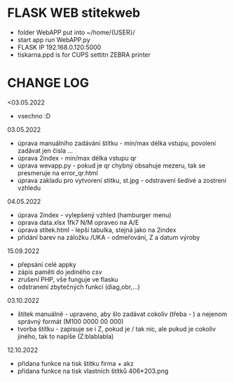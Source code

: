 # FLASK WEB stitekweb
- folder WebAPP put into ~/home/{USER}/
- start app run WebAPP.py
- FLASK IP 192.168.0.120:5000
- tiskarna.ppd is for CUPS settitn ZEBRA printer

# CHANGE LOG
<03.05.2022 
- vsechno :D

03.05.2022 
- úprava manuálního zadávání štítku - min/max délka vstupu, povolení zadávat jen čisla ...
- úprava 2index - min/max délka vstupu qr
- úprava wevapp.py - pokud je qr chybný obsahuje mezeru, tak se presmeruje na error_qr.html
- úprava zakladu pro vytvorení stitku, st.jpg - odstravení šedivé a zostreni vzhledu

04.05.2022 	
- úprava 2index - vylepšený vzhled (hamburger menu)
- oprava data.xlsx 1fk7 N/M opraveo na A/E
- úprava stitek.html - lepší tabulka, stejná jako na 2index
- přidání barev na záložku /UKA - odmeřování, Z a datum výroby
	
15.09.2022 	
- přepsání celé appky 
- zápis paměti do jediného csv
- zrušení PHP, vše funguje ve flasku
- odstranení zbytečných funkcí (diag,obr,...)

03.10.2022 	
- štítek manuálně - upraveno, aby šlo zadávat cokoliv (třeba - ) a nejenom správný formát (M100 0000 00 000)   
- tvorba štítku - zapisuje se i Z, pokud je / tak nic, ale pukud je cokoliv jiného, tak to napíše (Z:blablabla)

12.10.2022 	
- přidana funkce na tisk štítku firma + akz   
- přidana funkce na tisk vlastních štítků 406*203.png
